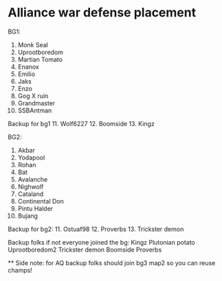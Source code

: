 # Alliance war defense placement
BG1: 

1. Monk Seal
2. Uprootboredom
3. Martian Tomato
4. Enanox
5. Emilio
6. Jaks
7. Enzo
8. Gog X ruin
9. Grandmaster
10. SSBAntman

Backup for bg1
11. Wolf6227
12. Boomside
13. Kingz

BG2:
1. Akbar
2. Yodapool
3. Rohan
4. Bat
5. Avalanche
6. Nighwolf
7. Cataland
8. Continental Don
9. Pintu Halder
10. Bujang

Backup for bg2: 
11. Ostuaf98
12. Proverbs
13. Trickster demon


Backup folks if not everyone joined the bg:
Kingz
Plutonian potato
Uprootboredom2
Trickster demon
Boomside
Proverbs


** Side note: for AQ backup folks should join bg3 map2 so you can reuse champs!
